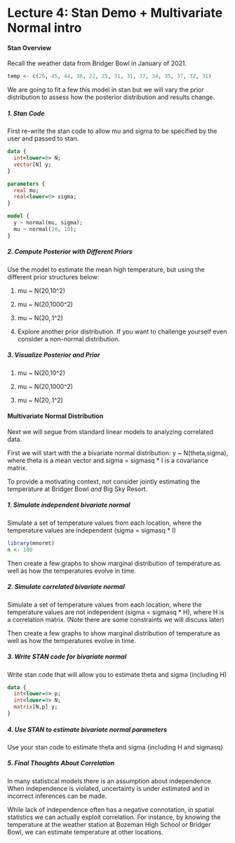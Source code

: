 Lecture 4: Stan Demo + Multivariate Normal intro
================

#### Stan Overview

Recall the weather data from Bridger Bowl in January of 2021.

``` r
temp <- c(26, 45, 44, 36, 22, 25, 31, 31, 37, 34, 35, 37, 32, 31)
```

We are going to fit a few this model in stan but we will vary the prior
distribution to assess how the posterior distribution and results
change.

##### 1\. Stan Code

First re-write the stan code to allow mu and sigma to be specified by
the user and passed to stan.

``` stan
data {
  int<lower=0> N;
  vector[N] y;
}

parameters {
  real mu;
  real<lower=0> sigma;
}

model {
  y ~ normal(mu, sigma);
  mu ~ normal(20, 10);
}
```

##### 2\. Compute Posterior with Different Priors

Use the model to estimate the mean high temperature, but using the
different prior structures below:

1.  mu \~ N(20,10^2)

2.  mu \~ N(20,1000^2)

3.  mu \~ N(20,.1^2)

4.  Explore another prior distribution. If you want to challenge
    yourself even consider a non-normal distribution.

##### 3\. Visualize Posterior and Prior

1.  mu \~ N(20,10^2)

2.  mu \~ N(20,1000^2)

3.  mu \~ N(20,.1^2)

#### Multivariate Normal Distribution

Next we will segue from standard linear models to analyzing correlated
data.

First we will start with the a bivariate normal distribution: y \~
N(theta,sigma), where theta is a mean vector and sigma = sigmasq \* I is
a covariance matrix.

To provide a motivating context, not consider jointly estimating the
temperature at Bridger Bowl *and* Big Sky Resort.

##### 1\. Simulate independent bivariate normal

Simulate a set of temperature values from each location, where the
temperature values are independent (sigma = sigmasq \* I)

``` r
library(mnormt)
n <- 100
```

Then create a few graphs to show marginal distribution of temperature as
well as how the temperatures evolve in time.

##### 2\. Simulate correlated bivariate normal

Simulate a set of temperature values from each location, where the
temperature values are not independent (sigma = sigmasq \* H), where H
is a correlation matrix. (Note there are some constraints we will
discuss later)

Then create a few graphs to show marginal distribution of temperature as
well as how the temperatures evolve in time.

##### 3\. Write STAN code for bivariate normal

Write stan code that will allow you to estimate theta and sigma
(including H)

``` stan
data {
  int<lower=0> p;
  int<lower=0> N;
  matrix[N,p] y;
}
```

##### 4\. Use STAN to estimate bivariate normal parameters

Use your stan code to estimate theta and sigma (including H and sigmasq)

##### 5\. Final Thoughts About Correlation

In many statistical models there is an assumption about independence.
When independence is violated, uncertainty is under estimated and in
incorrect inferences can be made.

While lack of independence often has a negative connotation, in spatial
statistics we can actually exploit correlation. For instance, by knowing
the temperature at the weather station at Bozeman High School or Bridger
Bowl, we can estimate temperature at other locations.
